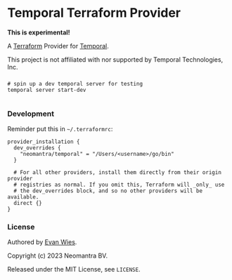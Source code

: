 # Temporal Terraform Provider

**This is experimental!**

A [Terraform](https://terraform.io) Provider for [Temporal](https://temporal.io/).

This project is not affiliated with nor supported by Temporal Technologies, Inc.


###

```
# spin up a dev temporal server for testing
temporal server start-dev


```

### Development

Reminder put this in `~/.terraformrc`:

```
provider_installation {
  dev_overrides {
    "neomantra/temporal" = "/Users/<username>/go/bin"
  }

  # For all other providers, install them directly from their origin provider
  # registries as normal. If you omit this, Terraform will _only_ use
  # the dev_overrides block, and so no other providers will be available.
  direct {}
}
```

### License

Authored by [Evan Wies](https://github.com/neomantra).

Copyright (c) 2023 Neomantra BV.

Released under the MIT License, see `LICENSE`.
